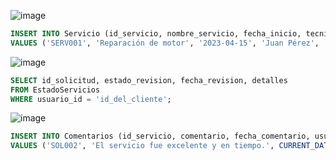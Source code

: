 ![image](https://github.com/RenzoAr10/DBD-KomaqService/assets/55066238/df96d4f8-bcfe-4c7a-b1ee-f30b68563a14)
```sql
INSERT INTO Servicio (id_servicio, nombre_servicio, fecha_inicio, tecnico_asignado, id_orden_compra, id_factura) 
VALUES ('SERV001', 'Reparación de motor', '2023-04-15', 'Juan Pérez', 'OC123', 'FAC456');

```
![image](https://github.com/RenzoAr10/DBD-KomaqService/assets/55066238/545fba8f-899a-4344-b45a-1f2de1e94130)
```sql
SELECT id_solicitud, estado_revision, fecha_revision, detalles
FROM EstadoServicios
WHERE usuario_id = 'id_del_cliente';
```
![image](https://github.com/RenzoAr10/DBD-KomaqService/assets/55066238/54ca6118-eee3-4200-8678-fc18cbb19b30)
```sql
INSERT INTO Comentarios (id_servicio, comentario, fecha_comentario, usuario_id) 
VALUES ('SOL002', 'El servicio fue excelente y en tiempo.', CURRENT_DATE, 'usuario_cliente');
```

